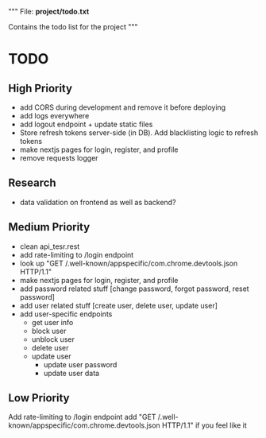 """
File: **project/todo.txt**

Contains the todo list for the project
"""

# TODO

## High Priority

- add CORS during development and remove it before deploying
- add logs everywhere
- add logout endpoint + update static files
- Store refresh tokens server-side (in DB). Add blacklisting logic to refresh tokens
- make nextjs pages for login, register, and profile
- remove requests logger

## Research

- data validation on frontend as well as backend?

## Medium Priority

- clean api_tesr.rest
- add rate-limiting to /login endpoint
- look up "GET /.well-known/appspecific/com.chrome.devtools.json HTTP/1.1"
- make nextjs pages for login, register, and profile
- add password related stuff [change password, forgot password, reset password]
- add user related stuff [create user, delete user, update user]
- add user-specific endpoints
  - get user info
  - block user
  - unblock user
  - delete user
  - update user
    - update user password
    - update user data

## Low Priority

Add rate-limiting to /login endpoint
add "GET /.well-known/appspecific/com.chrome.devtools.json HTTP/1.1" if you feel like it
